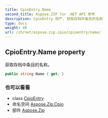 ```yaml
---
title: CpioEntry.Name
second_title: Aspose.ZIP for .NET API 参考
description: CpioEntry 财产. 获取存档中条目的名称
type: docs
weight: 40
url: /zh/net/aspose.zip.cpio/cpioentry/name/
---
```

## CpioEntry.Name property

获取存档中条目的名称。

```csharp
public string Name { get; }
```

### 也可以看看

* class [CpioEntry](../)
* 命名空间 [Aspose.Zip.Cpio](../../cpioentry/)
* 部件 [Aspose.Zip](../../../)


